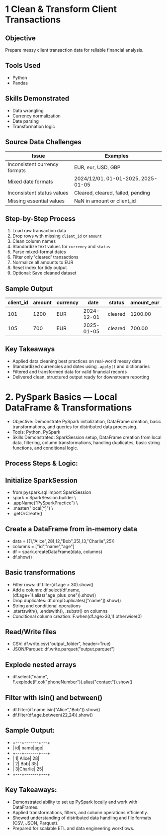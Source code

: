

# 1 Clean & Transform Client Transactions


## Objective
Prepare messy client transaction data for reliable financial analysis.

## Tools Used
- Python
- Pandas

## Skills Demonstrated
- Data wrangling
- Currency normalization
- Date parsing
- Transformation logic

## Source Data Challenges
| Issue | Examples |
|-------|---------|
| Inconsistent currency formats | EUR, eur, USD, GBP |
| Mixed date formats | 2024/12/01, 01-01-2025, 2025-01-05 |
| Inconsistent status values | Cleared, cleared, failed, pending |
| Missing essential values | NaN in amount or client_id |

## Step-by-Step Process
1. Load raw transaction data
2. Drop rows with missing `client_id` or `amount`
3. Clean column names
4. Standardize text values for `currency` and `status`
5. Parse mixed-format dates
6. Filter only 'cleared' transactions
7. Normalize all amounts to EUR
8. Reset index for tidy output
9. Optional: Save cleaned dataset

## Sample Output

| client_id | amount | currency | date       | status  | amount_eur |
|-----------|--------|----------|------------|---------|------------|
| 101       | 1200   | EUR      | 2024-12-01 | cleared | 1200.00    |
| 105       | 700    | EUR      | 2025-01-05 | cleared | 700.00     |

## Key Takeaways
- Applied data cleaning best practices on real-world messy data
- Standardized currencies and dates using `.apply()` and dictionaries
- Filtered and transformed data for valid financial records
- Delivered clean, structured output ready for downstream reporting








# 2. PySpark Basics — Local DataFrame & Transformations

- Objective: Demonstrate PySpark initialization, DataFrame creation, basic transformations, and queries for distributed data processing.
- Tools: Python, PySpark
- Skills Demonstrated: SparkSession setup, DataFrame creation from local data, filtering, column transformations, handling duplicates, basic string functions, and conditional logic.

## Process Steps & Logic:

## Initialize SparkSession

- from pyspark.sql import SparkSession
- spark = SparkSession.builder \
-   .appName("PySparkPractice") \
-   .master("local[*]") \
-   .getOrCreate()


## Create a DataFrame from in-memory data

- data = [(1,"Alice",28),(2,"Bob",35),(3,"Charlie",25)]
- columns = ["id","name","age"]
- df = spark.createDataFrame(data, columns)
- df.show()


## Basic transformations

- Filter rows: df.filter(df.age > 30).show()
- Add a column: df.select(df.name, (df.age+1).alias("age_plus_one")).show()
- Drop duplicates: df.dropDuplicates(["name"]).show()
- String and conditional operations
- .startswith(), .endswith(), .substr() on columns
- Conditional column creation: F.when(df.age>30,1).otherwise(0)

## Read/Write files
- CSV: df.write.csv("output_folder", header=True)
- JSON/Parquet: df.write.parquet("output.parquet")

## Explode nested arrays

- df.select("name", F.explode(F.col("phoneNumber")).alias("contact")).show()


## Filter with isin() and between()

- df.filter(df.name.isin("Alice","Bob")).show()
- df.filter(df.age.between(22,24)).show()


## Sample Output:

- +---+-------+---+
- | id|   name|age|
- +---+-------+---+
- |  1|  Alice| 28|
- |  2|    Bob| 35|
- |  3|Charlie| 25|
- +---+-------+---+


## Key Takeaways:

- Demonstrated ability to set up PySpark locally and work with DataFrames.
- Applied transformations, filters, and column operations efficiently.
- Showed understanding of distributed data handling and file formats (CSV, JSON, Parquet).
- Prepared for scalable ETL and data engineering workflows.



